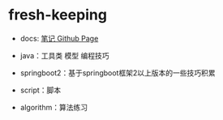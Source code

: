 # fresh-keeping

- docs: [笔记 Github Page](https://freshchen.github.io/fresh-keeping/)

- java：工具类 模型 编程技巧
    
- springboot2：基于springboot框架2以上版本的一些技巧积累

- script：脚本

- algorithm：算法练习
